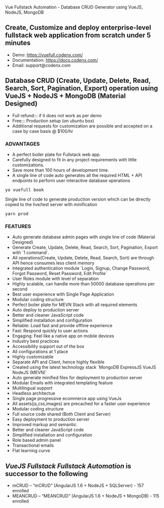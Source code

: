 Vue Fullstack Automation - Database CRUD Generator using VueJS, NodeJS, MongoDB

<h2>Create, Customize and deploy enterprise-level fullstack web application from scratch under 5 minutes</h2>

<ul>
<li> Demo: <a href="https://vuefull.codenx.com/" rel="nofollow">https://vuefull.codenx.com/</a> </li>
<li> Documentation: <a href="https://docs.codenx.com/" rel="nofollow">https://docs.codenx.com/</a> </li>
<li> Email: support@codenx.com </li>
</ul>

Database CRUD (Create, Update, Delete, Read, Search, Sort, Pagination, Export) operation using VueJS + NodeJS + MongoDB (Material Designed)
------------
<ul>
<li>Full refund::: if it does not work as per demo</li>
<li>Free::: Production setup (on ubuntu box) </li>
<li>Additional requests for customization are possible and accepted on a case by case basis @ $100/hr</li>
</ul>

<h3 id="item-description__advantages">ADVANTAGES</h3>
<ul>
<li>A perfect boiler plate for Fullstack web app. </li>
<li>Carefully designed to fit in any project requirements with little customizations. </li>
<li>Save more than 100 hours of development time.</li>
<li>A single line of code auto generates all the required HTML + API endpoints to perform user interactive database operations</li>
</ul>
<pre>
yo vuefull book
</pre>

Single line of code to generate production version which can be directly copied to the live/test server with minification
<br/>
<pre>
yarn prod
</pre>

<h3 id="item-description__features">FEATURES</h3>
<ul>
<li>Auto generate database admin pages with single line of code (Material Designed)</li>
<li>Generate Create, Update, Delete, Read, Search, Sort, Pagination, Export with `1 command`.</li>
<li>All operations(Create, Update, Delete, Read, Search, Sort) are through API hence consumes less client memory</li>
<li>Integrated authentication module `Login, Signup, Change Password, Forgot Password, Reset Password, Edit Profile`</li>
<li>User Roles module with level of separation</li>
<li>Highly scalable, can handle more than 50000 database operations per second</li>
<li>Best user experience with Single Page Application</li>
<li>Modular coding structure</li>
<li>Perfect boiler plate for MEVN Stack with all required elements</li>
<li>Auto deploy to production server</li>
<li>Better and cleaner JavaScript code</li>
<li>Simplified installation and configuration</li>
<li>Reliable: Load fast and provide offline experience</li>
<li>Fast: Respond quickly to user actions</li>
<li>Engaging: Feel like a native app on mobile devices</li>
<li>Industry best practices</li>
<li>Accessibility support out of the box</li>
<li>All configurations at 1 place</li>
<li>Highly customizable </li>
<li>Separate API and Client, hence highly flexible</li>
<li>Created using the latest technology stack `MongoDB ExpressJS VueJS NodeJS (MEVN)`</li>
<li>Auto generate minified files for deployment to production server</li>
<li>Modular Emails with integrated templating feature</li>
<li>Multilingual support</li>
<li>Headless architectue</li>
<li>Single page progressive ecommerce app using VueJs</li>
<li>All assets(js,css,images) are precached for a faster user experience</li>
<li>Modular coding structure</li>
<li>Full source code shared (Both Client and Server)</li>
<li>Easy deployment to production server</li>
<li>Improved markup and semantic.</li>
<li>Better and cleaner JavaScript code</li>
<li>Simplified installation and configuration</li>
<li>Role based admin panel </li>
<li>Transactional emails</li>
<li>Flat learning curve</li>
</ul>

*VueJS Fullstack Fullstack Automation* is successor to the following
--------
<ul>
<li>mCRUD – “mCRUD” (AngularJS 1.6 + NodeJS + SQLServer) - 157 enrolled</li>
<li>MEANCRUD – “MEANCRUD” (AngularJS 1.6 + NodeJS + MongoDB) - 115 enrolled</li>
</ul>
